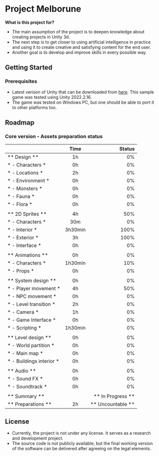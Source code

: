 # Project Melborune

**What is this project for?**

- The main assumption of the project is to deepen knowledge about creating projects in Unity 3d.
- The next step is to get closer to using artificial intelligence in practice and using it to create creative and satisfying content for the end user.
- Another goal is to develop and improve skills in every possible way.

## Getting Started

### Prerequisites

- Latest verison of Unity that can be downloaded from [here](https://unity3d.com/get-unity/download). This sample game was tested using Unity 2022.2.16.
- The game was tested on Windows PC, but one should be able to port it to other platforms too.

## Roadmap

### Core version - Assets preparation status

|                              | Time              | Status            |
| :--------------------------- | :---------------: | ----------------: |
| ** Design                 ** | 1h                | 0%                |
| * - Characters             * | 0h                | 0%                |
| * - Locations              * | 2h                | 0%                |
| * - Environment            * | 0h                | 0%                |
| * - Monsters               * | 0h                | 0%                |
| * - Fauna                  * | 0h                | 0%                |
| * - Flora                  * | 0h                | 0%                |
|                              |                   |                   |
| ** 2D Sprites             ** | 4h                | 50%               |
| * - Characters             * | 30m               | 0%                |
| * - Interior               * | 3h30min           | 100%              |
| * - Exterior               * | 3h                | 100%              |
| * - Interface              * | 0h                | 0%                |
|                              |                   |                   |
| ** Animations             ** | 0h                | 0%                |
| * - Characters             * | 1h30min           | 10%               |
| * - Props                  * | 0h                | 0%                |
|                              |                   |                   |
| ** System design          ** | 0h                | 0%                |
| * - Player movement        * | 4h                | 50%               |
| * - NPC movement           * | 0h                | 0%                |
| * - Level transition       * | 2h                | 0%                |
| * - Camera                 * | 1h                | 0%                |
| * - Game Interface         * | 0h                | 0%                |
| * - Scripting              * | 1h30min           | 0%                |
|                              |                   |                   |
| ** Level design           ** | 0h                | 0%                |
| * - World partition        * | 0h                | 0%                |
| * - Main map               * | 0h                | 0%                |
| * - Buildings interior     * | 0h                | 0%                |
|                              |                   |                   |
| ** Audio                  ** | 0h                | 0%                |
| * - Sound FX               * | 0h                | 0%                |
| * - Soundtrack             * | 0h                | 0%                |
|                              |                   |                   |
| ** Summary                ** |                   | ** In Progress ** |
| ** Preparations           ** | 2h                | ** Uncountable ** |

## License

- Currently, the project is not under any license. It serves as a research and development project.
- The source code is not publicly available, but the final working version of the software can be delivered after agreeing on the legal elements.
